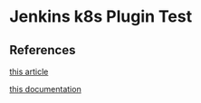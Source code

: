 # Jenkins k8s Plugin Test

## References
[this article](https://medium.com/vivid-seats-engineering/how-to-kubernetes-pods-as-jenkins-build-agents-a726d3886861)

[this documentation](https://github.com/jenkinsci/kubernetes-plugin#declarative-pipeline)
